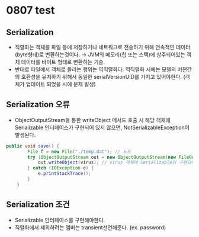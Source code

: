 # 0807 test

## Serialization

- 직렬화는 객체를 파일 등에 저장하거나 네트워크로 전송하기 위해 연속적인 데이터(byte형태)로 변환하는것이다. → JVM의 메모리(힙 또는 스택)에 상주되어있는 객체 데이터를 바이트 형태로 변환하는 기술.
- 반대로 파일에서 객체로 돌리는 행위는 역직렬화다. 역직렬화 시에는 모델의 버젼간의 호환성을 유지하기 위해서 동일한 serialVersionUID를 가지고 있어야한다. (객체가 업데이트 되었을 시에 문제 발생)

## Serialization 오류

- ObjectOutputStream을 통한 writeObject 메서드 호출 시 해당 객체에 Serializable 인터페이스가 구현되어 있지 않으면, NotSerializableException이 발생된다.

```java
public void save() {
		File f = new File("./temp.dat"); // 노드
		try (ObjectOutputStream out = new ObjectOutputStream(new FileOutputStream(f))) {
			out.writeObject(virus); // virus 객체에 Serializable이 구현되어 있어야한다 !!
		} catch (IOException e) {
			e.printStackTrace();
		}
	}
```

## Serialization 조건

- Serializable 인터페이스를 구현해야한다.
- 직렬화에서 제외하려는 멤버는 transient선언해준다. (ex. password)


